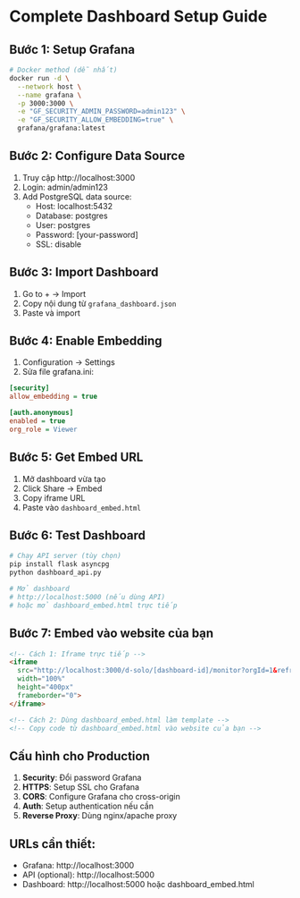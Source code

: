 # Complete Dashboard Setup Guide

## Bước 1: Setup Grafana
```bash
# Docker method (dễ nhất)
docker run -d \
  --network host \
  --name grafana \
  -p 3000:3000 \
  -e "GF_SECURITY_ADMIN_PASSWORD=admin123" \
  -e "GF_SECURITY_ALLOW_EMBEDDING=true" \
  grafana/grafana:latest
```

## Bước 2: Configure Data Source
1. Truy cập http://localhost:3000
2. Login: admin/admin123
3. Add PostgreSQL data source:
   - Host: localhost:5432
   - Database: postgres
   - User: postgres
   - Password: [your-password]
   - SSL: disable

## Bước 3: Import Dashboard
1. Go to + → Import
2. Copy nội dung từ `grafana_dashboard.json`
3. Paste và import

## Bước 4: Enable Embedding
1. Configuration → Settings
2. Sửa file grafana.ini:
```ini
[security]
allow_embedding = true

[auth.anonymous]
enabled = true
org_role = Viewer
```

## Bước 5: Get Embed URL
1. Mở dashboard vừa tạo
2. Click Share → Embed
3. Copy iframe URL
4. Paste vào `dashboard_embed.html`

## Bước 6: Test Dashboard
```bash
# Chạy API server (tùy chọn)
pip install flask asyncpg
python dashboard_api.py

# Mở dashboard
# http://localhost:5000 (nếu dùng API)
# hoặc mở dashboard_embed.html trực tiếp
```

## Bước 7: Embed vào website của bạn
```html
<!-- Cách 1: Iframe trực tiếp -->
<iframe 
  src="http://localhost:3000/d-solo/[dashboard-id]/monitor?orgId=1&refresh=30s" 
  width="100%" 
  height="400px" 
  frameborder="0">
</iframe>

<!-- Cách 2: Dùng dashboard_embed.html làm template -->
<!-- Copy code từ dashboard_embed.html vào website của bạn -->
```

## Cấu hình cho Production
1. **Security**: Đổi password Grafana
2. **HTTPS**: Setup SSL cho Grafana
3. **CORS**: Configure Grafana cho cross-origin
4. **Auth**: Setup authentication nếu cần
5. **Reverse Proxy**: Dùng nginx/apache proxy

## URLs cần thiết:
- Grafana: http://localhost:3000
- API (optional): http://localhost:5000
- Dashboard: http://localhost:5000 hoặc dashboard_embed.html